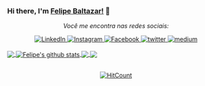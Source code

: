 ### Hi there, I'm [Felipe Baltazar!](https://twitter.com/FelippeBaltazar) 👋

<div align="center">

<i>Você me encontra nas redes sociais:</i><br>

<a href="https://www.linkedin.com/in/felipe-baltazar" target="_blank">
	<img src="https://img.shields.io/badge/LinkedIn-%230077B5.svg?&style=flat-square&logo=linkedin&logoColor=white" alt="LinkedIn">
</a>

<a href="https://www.instagram.com/felipebaltazar" target="_blank">
	<img src="https://img.shields.io/badge/Instagram-%23E4405F.svg?&style=flat-square&logo=instagram&logoColor=white" alt="Instagram">
</a>

<a href="https://www.facebook.com/felipe.dasilvabaltazar" target="_blank">
	<img src="https://img.shields.io/badge/Facebook-%231877F2.svg?&style=flat-square&logo=facebook&logoColor=white" alt="Facebook">
</a>

<a href="https://twitter.com/FelippeBaltazar" target="_blank">
	<img src="https://img.shields.io/badge/twitter-blue?&style=flat-square&logo=twitter&logoColor=white" alt="twitter">
</a>

<a href="https://medium.com/@felipedasilvabaltazar" target="_blank">
	<img src="https://img.shields.io/badge/medium-black?&style=flat-square&logo=medium&logoColor=white" alt="medium">
</a>
</div>
<br/>

<a href="https://github.com/felipebaltazar/Xamarin.Forms.NeoControls">
  <img align="center" src="https://github-readme-stats.anuraghazra1.vercel.app/api/top-langs/?username=felipebaltazar" />
</a>
<a href="https://github.com/felipebaltazar/Xamarin.Forms.NeoControls">
  <img align="center" src="https://github-readme-stats.anuraghazra1.vercel.app/api?username=felipebaltazar&show_icons=true&line_height=27" alt="Felipe's github stats" />
</a>

<a href="https://github.com/felipebaltazar/SkiaSharp.Forms.Xaml">
  <img align="center" src="https://github-readme-stats.anuraghazra1.vercel.app/api/pin/?username=felipebaltazar&repo=SkiaSharp.Forms.Xaml" />
</a>    
<a href="https://github.com/felipebaltazar/Xamarin.Forms.NeoControls">
  <img align="center" src="https://github-readme-stats.anuraghazra1.vercel.app/api/pin/?username=felipebaltazar&repo=Xamarin.Forms.NeoControls" />
</a>
<br />
<br />
<div align="center">

[![HitCount](http://hits.dwyl.com/felipebaltazar/felipebaltazar.svg)](http://hits.dwyl.com/felipebaltazar/felipebaltazar)

</div>
